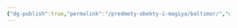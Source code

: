 ```yaml
---
{"dg-publish":true,"permalink":"/predmety-obekty-i-magiya/baltimor/","dgPassFrontmatter":true}
---
```


